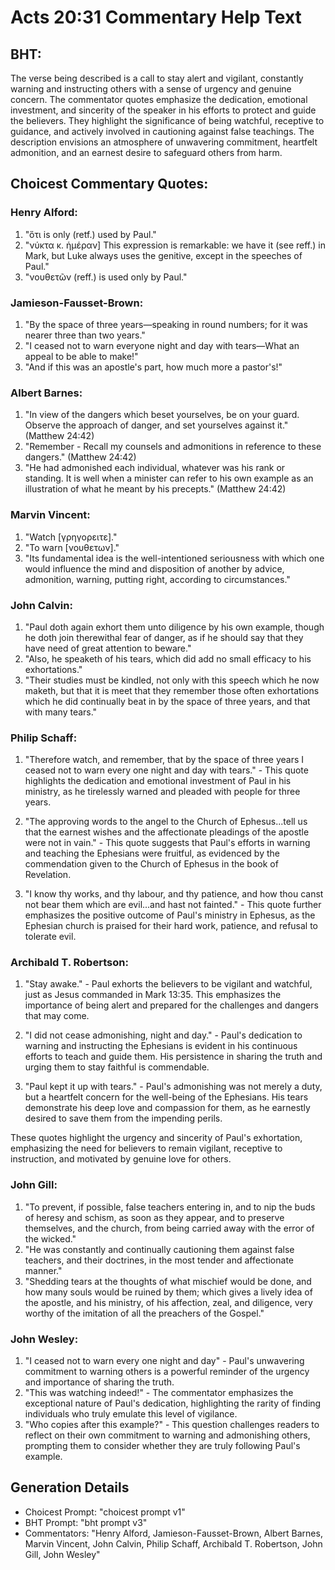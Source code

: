 # Acts 20:31 Commentary Help Text

## BHT:
The verse being described is a call to stay alert and vigilant, constantly warning and instructing others with a sense of urgency and genuine concern. The commentator quotes emphasize the dedication, emotional investment, and sincerity of the speaker in his efforts to protect and guide the believers. They highlight the significance of being watchful, receptive to guidance, and actively involved in cautioning against false teachings. The description envisions an atmosphere of unwavering commitment, heartfelt admonition, and an earnest desire to safeguard others from harm.

## Choicest Commentary Quotes:
### Henry Alford:
1. "ὅτι is only (retf.) used by Paul."
2. "νύκτα κ. ἡμέραν] This expression is remarkable: we have it (see reff.) in Mark, but Luke always uses the genitive, except in the speeches of Paul."
3. "νουθετῶν (reff.) is used only by Paul."

### Jamieson-Fausset-Brown:
1. "By the space of three years—speaking in round numbers; for it was nearer three than two years." 
2. "I ceased not to warn everyone night and day with tears—What an appeal to be able to make!"
3. "And if this was an apostle's part, how much more a pastor's!"

### Albert Barnes:
1. "In view of the dangers which beset yourselves, be on your guard. Observe the approach of danger, and set yourselves against it." (Matthew 24:42)
2. "Remember - Recall my counsels and admonitions in reference to these dangers." (Matthew 24:42)
3. "He had admonished each individual, whatever was his rank or standing. It is well when a minister can refer to his own example as an illustration of what he meant by his precepts." (Matthew 24:42)

### Marvin Vincent:
1. "Watch [γρηγορειτε]."
2. "To warn [νουθετων]."
3. "Its fundamental idea is the well-intentioned seriousness with which one would influence the mind and disposition of another by advice, admonition, warning, putting right, according to circumstances."

### John Calvin:
1. "Paul doth again exhort them unto diligence by his own example, though he doth join therewithal fear of danger, as if he should say that they have need of great attention to beware."
2. "Also, he speaketh of his tears, which did add no small efficacy to his exhortations."
3. "Their studies must be kindled, not only with this speech which he now maketh, but that it is meet that they remember those often exhortations which he did continually beat in by the space of three years, and that with many tears."

### Philip Schaff:
1. "Therefore watch, and remember, that by the space of three years I ceased not to warn every one night and day with tears." - This quote highlights the dedication and emotional investment of Paul in his ministry, as he tirelessly warned and pleaded with people for three years.

2. "The approving words to the angel to the Church of Ephesus...tell us that the earnest wishes and the affectionate pleadings of the apostle were not in vain." - This quote suggests that Paul's efforts in warning and teaching the Ephesians were fruitful, as evidenced by the commendation given to the Church of Ephesus in the book of Revelation.

3. "I know thy works, and thy labour, and thy patience, and how thou canst not bear them which are evil...and hast not fainted." - This quote further emphasizes the positive outcome of Paul's ministry in Ephesus, as the Ephesian church is praised for their hard work, patience, and refusal to tolerate evil.

### Archibald T. Robertson:
1. "Stay awake." - Paul exhorts the believers to be vigilant and watchful, just as Jesus commanded in Mark 13:35. This emphasizes the importance of being alert and prepared for the challenges and dangers that may come.

2. "I did not cease admonishing, night and day." - Paul's dedication to warning and instructing the Ephesians is evident in his continuous efforts to teach and guide them. His persistence in sharing the truth and urging them to stay faithful is commendable.

3. "Paul kept it up with tears." - Paul's admonishing was not merely a duty, but a heartfelt concern for the well-being of the Ephesians. His tears demonstrate his deep love and compassion for them, as he earnestly desired to save them from the impending perils.

These quotes highlight the urgency and sincerity of Paul's exhortation, emphasizing the need for believers to remain vigilant, receptive to instruction, and motivated by genuine love for others.

### John Gill:
1. "To prevent, if possible, false teachers entering in, and to nip the buds of heresy and schism, as soon as they appear, and to preserve themselves, and the church, from being carried away with the error of the wicked."
2. "He was constantly and continually cautioning them against false teachers, and their doctrines, in the most tender and affectionate manner."
3. "Shedding tears at the thoughts of what mischief would be done, and how many souls would be ruined by them; which gives a lively idea of the apostle, and his ministry, of his affection, zeal, and diligence, very worthy of the imitation of all the preachers of the Gospel."

### John Wesley:
1. "I ceased not to warn every one night and day" - Paul's unwavering commitment to warning others is a powerful reminder of the urgency and importance of sharing the truth. 
2. "This was watching indeed!" - The commentator emphasizes the exceptional nature of Paul's dedication, highlighting the rarity of finding individuals who truly emulate this level of vigilance. 
3. "Who copies after this example?" - This question challenges readers to reflect on their own commitment to warning and admonishing others, prompting them to consider whether they are truly following Paul's example.


## Generation Details
- Choicest Prompt: "choicest prompt v1"
- BHT Prompt: "bht prompt v3"
- Commentators: "Henry Alford, Jamieson-Fausset-Brown, Albert Barnes, Marvin Vincent, John Calvin, Philip Schaff, Archibald T. Robertson, John Gill, John Wesley"
